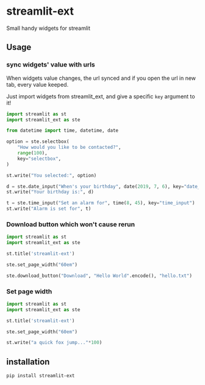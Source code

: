 # streamlit-ext

Small handy widgets for streamlit

## Usage

### sync widgets' value with urls

When widgets value changes, the url synced and if you open the url in new tab, every value keeped.

Just import widgets from streamlit_ext, and give a specific `key` argument to it!

```python
import streamlit as st
import streamlit_ext as ste

from datetime import time, datetime, date

option = ste.selectbox(
    "How would you like to be contacted?",
    range(100),
    key="selectbox",
)

st.write("You selected:", option)

d = ste.date_input("When's your birthday", date(2019, 7, 6), key="date_input")
st.write("Your birthday is:", d)

t = ste.time_input("Set an alarm for", time(8, 45), key="time_input")
st.write("Alarm is set for", t)
```

### Download button which won't cause rerun

```python
import streamlit as st
import streamlit_ext as ste

st.title('streamlit-ext')

ste.set_page_width("60em")

ste.download_button("Download", "Hello World".encode(), "hello.txt")
```

### Set page width

```python
import streamlit as st
import streamlit_ext as ste

st.title('streamlit-ext')

ste.set_page_width("60em")

st.write("a quick fox jump..."*100)
```

## installation

```bash
pip install streamlit-ext
```
